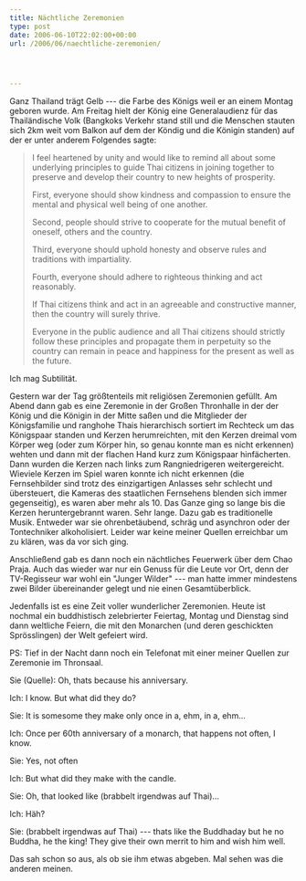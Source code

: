```yaml
---
title: Nächtliche Zeremonien
type: post
date: 2006-06-10T22:02:00+00:00
url: /2006/06/naechtliche-zeremonien/




---
```

Ganz Thailand trägt Gelb --- die Farbe des Königs weil er an einem Montag geboren wurde. Am Freitag hielt der König eine Generalaudienz für das Thailändische Volk (Bangkoks Verkehr stand still und die Menschen stauten sich 2km weit vom Balkon auf dem der Köndig und die Königin standen) auf der er unter anderem Folgendes sagte:

> I feel heartened by unity and would like to remind all about some underlying principles to guide Thai citizens in joining together to preserve and develop their country to new heights of prosperity.
>
> First, everyone should show kindness and compassion to ensure the mental and physical well being of one another.
>
> Second, people should strive to cooperate for the mutual benefit of oneself, others and the country.
>
> Third, everyone should uphold honesty and observe rules and traditions with impartiality.
>
> Fourth, everyone should adhere to righteous thinking and act reasonably.
>
> If Thai citizens think and act in an agreeable and constructive manner, then the country will surely thrive.
>
> Everyone in the public audience and all Thai citizens should strictly follow these principles and propagate them in perpetuity so the country can remain in peace and happiness for the present as well as the future.

Ich mag Subtilität.

Gestern war der Tag größtenteils mit religiösen Zeremonien gefüllt. Am Abend dann gab es eine Zeremonie in der Großen Thronhalle in der der König und die Königin in der Mitte saßen und die Mitglieder der Königsfamilie und ranghohe Thais hierarchisch sortiert im Rechteck um das Königspaar standen und Kerzen herumreichten, mit den Kerzen dreimal vom Körper weg (oder zum Körper hin, so genau konnte man es nicht erkennen) wehten und dann mit der flachen Hand kurz zum Königspaar hinfächerten. Dann wurden die Kerzen nach links zum Rangniedrigeren weitergereicht. Wieviele Kerzen im Spiel waren konnte ich nicht erkennen (die Fernsehbilder sind trotz des einzigartigen Anlasses sehr schlecht und übersteuert, die Kameras des staatlichen Fernsehens blenden sich immer gegenseitig), es waren aber mehr als 10. Das Ganze ging so lange bis die Kerzen heruntergebrannt waren. Sehr lange. Dazu gab es traditionelle Musik. Entweder war sie ohrenbetäubend, schräg und asynchron oder der Tontechniker alkoholisiert. Leider war keine meiner Quellen erreichbar um zu klären, was da vor sich ging.

Anschließend gab es dann noch ein nächtliches Feuerwerk über dem Chao Praja. Auch das wieder war nur ein Genuss für die Leute vor Ort, denn der TV-Regisseur war wohl ein "Junger Wilder" --- man hatte immer mindestens zwei Bilder übereinander gelegt und nie einen Gesamtüberblick.

Jedenfalls ist es eine Zeit voller wunderlicher Zeremonien. Heute ist nochmal ein buddhistisch zelebrierter Feiertag, Montag und Dienstag sind dann weltliche Feiern, die mit den Monarchen (und deren geschickten Sprösslingen) der Welt gefeiert wird.

PS: Tief in der Nacht dann noch ein Telefonat mit einer meiner Quellen zur Zeremonie im Thronsaal.

Sie (Quelle): Oh, thats because his anniversary.

Ich: I know. But what did they do?

Sie: It is somesome they make only once in a, ehm, in a, ehm...

Ich: Once per 60th anniversary of a monarch, that happens not often, I know.

Sie: Yes, not often

Ich: But what did they make with the candle.

Sie: Oh, that looked like (brabbelt irgendwas auf Thai)...

Ich: Häh?

Sie: (brabbelt irgendwas auf Thai) --- thats like the Buddhaday but he no Buddha, he the king! They give their own merrit to him and wish him well.

Das sah schon so aus, als ob sie ihm etwas abgeben. Mal sehen was die anderen meinen.
